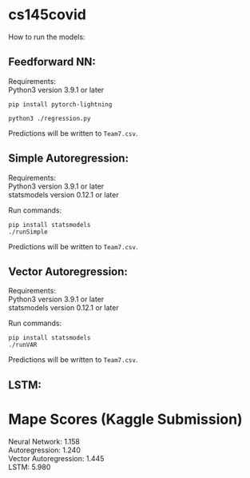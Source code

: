 # cs145covid

How to run the models:

## Feedforward NN:
Requirements:  
Python3 version 3.9.1 or later  
```
pip install pytorch-lightning
```
```
python3 ./regression.py
```
Predictions will be written to `Team7.csv`.

## Simple Autoregression: <br />
Requirements: <br />
Python3 version 3.9.1 or later <br />
statsmodels version 0.12.1 or later

Run commands: <br />
```
pip install statsmodels
./runSimple
```

Predictions will be written to `Team7.csv`.

## Vector Autoregression:
Requirements: <br />
Python3 version 3.9.1 or later <br />
statsmodels version 0.12.1 or later

Run commands: <br />
```
pip install statsmodels 
./runVAR
```

Predictions will be written to `Team7.csv`.

## LSTM:

# Mape Scores (Kaggle Submission)  <br />
Neural Network: 1.158  <br />
Autoregression: 1.240  <br />
Vector Autoregression: 1.445  <br />
LSTM: 5.980
